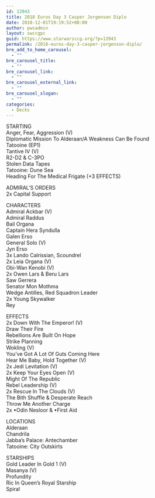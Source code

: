 ```yaml
---
id: 13943
title: 2018 Euros Day 3 Casper Jorgenson Diplo
date: 2018-12-01T19:19:52+00:00
author: pwsadmin
layout: swccgpc
guid: https://www.starwarsccg.org/?p=13943
permalink: /2018-euros-day-3-casper-jorgenson-diplo/
bre_add_to_home_carousel:
  - ""
bre_carousel_title:
  - ""
bre_carousel_link:
  - ""
bre_carousel_external_link:
  - ""
bre_carousel_slogan:
  - ""
categories:
  - Decks
---
```

STARTING  
Anger, Fear, Aggression (V)  
Diplomatic Mission To Alderaan/A Weakness Can Be Found  
Tatooine (EP1)  
Tantive IV (V)  
R2-D2 & C-3PO  
Stolen Data Tapes  
Tatooine: Dune Sea  
Heading For The Medical Frigate (+3 EFFECTS)

ADMIRAL’S ORDERS  
2x Capital Support

CHARACTERS  
Admiral Ackbar (V)  
Admiral Raddus  
Bail Organa  
Captain Hera Syndulla  
Galen Erso  
General Solo (V)  
Jyn Erso  
3x Lando Calrissian, Scoundrel  
2x Leia Organa (V)  
Obi-Wan Kenobi (V)  
2x Owen Lars & Beru Lars  
Saw Gerrera  
Senator Mon Mothma  
Wedge Antilles, Red Squadron Leader  
2x Young Skywalker  
Rey

EFFECTS  
2x Down With The Emperor! (V)  
Draw Their Fire  
Rebellions Are Built On Hope  
Strike Planning  
Wokling (V)  
You&#8217;ve Got A Lot Of Guts Coming Here  
Hear Me Baby, Hold Together (V)  
2x Jedi Levitation (V)  
2x Keep Your Eyes Open (V)  
Might Of The Republic  
Rebel Leadership (V)  
2x Rescue In The Clouds (V)  
The Bith Shuffle & Desperate Reach  
Throw Me Another Charge  
2x •Odin Nesloor & •First Aid&nbsp;

LOCATIONS  
Alderaan  
Chandrila  
Jabba&#8217;s Palace: Antechamber  
Tatooine: City Outskirts

STARSHIPS  
Gold Leader In Gold 1 (V)  
Masanya (V)  
Profundity  
Ric In Queen&#8217;s Royal Starship  
Spiral